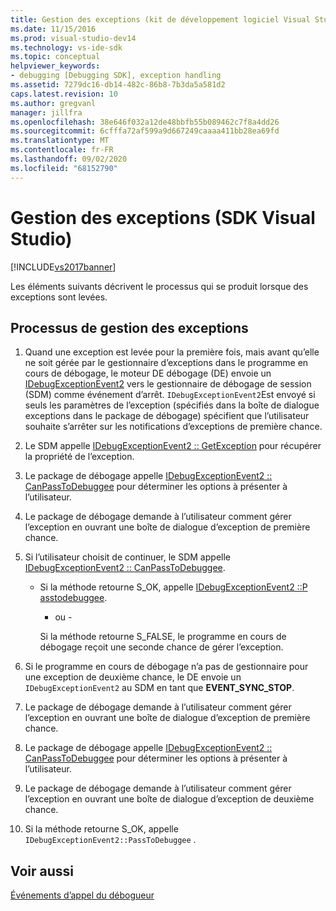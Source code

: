 ```yaml
---
title: Gestion des exceptions (kit de développement logiciel Visual Studio) | Microsoft Docs
ms.date: 11/15/2016
ms.prod: visual-studio-dev14
ms.technology: vs-ide-sdk
ms.topic: conceptual
helpviewer_keywords:
- debugging [Debugging SDK], exception handling
ms.assetid: 7279dc16-db14-482c-86b8-7b3da5a581d2
caps.latest.revision: 10
ms.author: gregvanl
manager: jillfra
ms.openlocfilehash: 38e646f032a12de48bbfb55b089462c7f8a4dd26
ms.sourcegitcommit: 6cfffa72af599a9d667249caaaa411bb28ea69fd
ms.translationtype: MT
ms.contentlocale: fr-FR
ms.lasthandoff: 09/02/2020
ms.locfileid: "68152790"
---
```

# <a name="exception-handling-visual-studio-sdk"></a>Gestion des exceptions (SDK Visual Studio)
[!INCLUDE[vs2017banner](../../includes/vs2017banner.md)]

Les éléments suivants décrivent le processus qui se produit lorsque des exceptions sont levées.  
  
## <a name="exception-handling-process"></a>Processus de gestion des exceptions  
  
1. Quand une exception est levée pour la première fois, mais avant qu’elle ne soit gérée par le gestionnaire d’exceptions dans le programme en cours de débogage, le moteur DE débogage (DE) envoie un [IDebugExceptionEvent2](../../extensibility/debugger/reference/idebugexceptionevent2.md) vers le gestionnaire de débogage de session (SDM) comme événement d’arrêt. `IDebugExceptionEvent2`Est envoyé si seuls les paramètres de l’exception (spécifiés dans la boîte de dialogue exceptions dans le package de débogage) spécifient que l’utilisateur souhaite s’arrêter sur les notifications d’exceptions de première chance.  
  
2. Le SDM appelle [IDebugExceptionEvent2 :: GetException](../../extensibility/debugger/reference/idebugexceptionevent2-getexception.md) pour récupérer la propriété de l’exception.  
  
3. Le package de débogage appelle [IDebugExceptionEvent2 :: CanPassToDebuggee](../../extensibility/debugger/reference/idebugexceptionevent2-canpasstodebuggee.md) pour déterminer les options à présenter à l’utilisateur.  
  
4. Le package de débogage demande à l’utilisateur comment gérer l’exception en ouvrant une boîte de dialogue d’exception de première chance.  
  
5. Si l’utilisateur choisit de continuer, le SDM appelle [IDebugExceptionEvent2 :: CanPassToDebuggee](../../extensibility/debugger/reference/idebugexceptionevent2-canpasstodebuggee.md).  
  
    - Si la méthode retourne S_OK, appelle [IDebugExceptionEvent2 ::P asstodebuggee](../../extensibility/debugger/reference/idebugexceptionevent2-passtodebuggee.md).  
  
         - ou -  
  
         Si la méthode retourne S_FALSE, le programme en cours de débogage reçoit une seconde chance de gérer l’exception.  
  
6. Si le programme en cours de débogage n’a pas de gestionnaire pour une exception de deuxième chance, le DE envoie un `IDebugExceptionEvent2` au SDM en tant que **EVENT_SYNC_STOP**.  
  
7. Le package de débogage demande à l’utilisateur comment gérer l’exception en ouvrant une boîte de dialogue d’exception de première chance.  
  
8. Le package de débogage appelle [IDebugExceptionEvent2 :: CanPassToDebuggee](../../extensibility/debugger/reference/idebugexceptionevent2-canpasstodebuggee.md) pour déterminer les options à présenter à l’utilisateur.  
  
9. Le package de débogage demande à l’utilisateur comment gérer l’exception en ouvrant une boîte de dialogue d’exception de deuxième chance.  
  
10. Si la méthode retourne S_OK, appelle `IDebugExceptionEvent2::PassToDebuggee` .  
  
## <a name="see-also"></a>Voir aussi  
 [Événements d’appel du débogueur](../../extensibility/debugger/calling-debugger-events.md)
